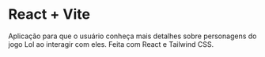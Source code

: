 # React + Vite

Aplicação para que o usuário conheça mais detalhes sobre personagens do jogo Lol ao interagir com eles. Feita com React e Tailwind CSS.
